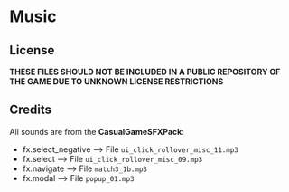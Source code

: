 # Music

## License

**THESE FILES SHOULD NOT BE INCLUDED IN A PUBLIC REPOSITORY OF THE GAME DUE TO UNKNOWN LICENSE RESTRICTIONS**


## Credits

All sounds are from the **CasualGameSFXPack**:

- fx.select_negative --> File `ui_click_rollover_misc_11.mp3`
- fx.select --> File `ui_click_rollover_misc_09.mp3`
- fx.navigate --> File `match3_1b.mp3`
- fx.modal --> File `popup_01.mp3`
